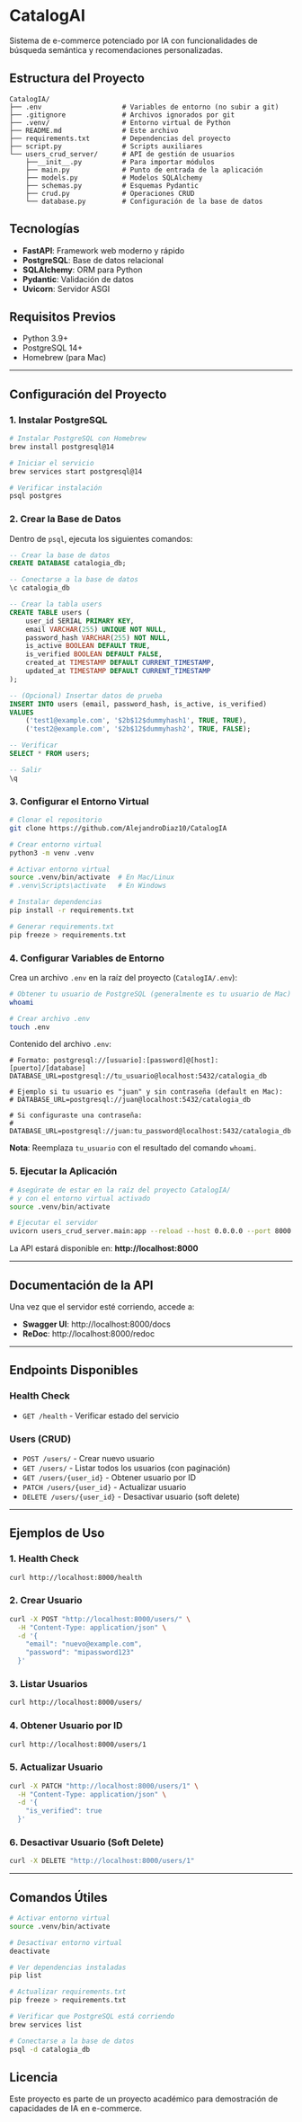 # CatalogAI

Sistema de e-commerce potenciado por IA con funcionalidades de búsqueda semántica y recomendaciones personalizadas.

## Estructura del Proyecto
```
CatalogIA/
├── .env                    # Variables de entorno (no subir a git)
├── .gitignore              # Archivos ignorados por git
├── .venv/                  # Entorno virtual de Python
├── README.md               # Este archivo
├── requirements.txt        # Dependencias del proyecto
├── script.py               # Scripts auxiliares
└── users_crud_server/      # API de gestión de usuarios
    ├──__init__.py          # Para importar módulos
    ├── main.py             # Punto de entrada de la aplicación
    ├── models.py           # Modelos SQLAlchemy
    ├── schemas.py          # Esquemas Pydantic
    ├── crud.py             # Operaciones CRUD
    └── database.py         # Configuración de la base de datos
```

## Tecnologías

- **FastAPI**: Framework web moderno y rápido
- **PostgreSQL**: Base de datos relacional
- **SQLAlchemy**: ORM para Python
- **Pydantic**: Validación de datos
- **Uvicorn**: Servidor ASGI

## Requisitos Previos

- Python 3.9+
- PostgreSQL 14+
- Homebrew (para Mac)

---

## Configuración del Proyecto

### 1. Instalar PostgreSQL
```bash
# Instalar PostgreSQL con Homebrew
brew install postgresql@14

# Iniciar el servicio
brew services start postgresql@14

# Verificar instalación
psql postgres
```

### 2. Crear la Base de Datos

Dentro de `psql`, ejecuta los siguientes comandos:
```sql
-- Crear la base de datos
CREATE DATABASE catalogia_db;

-- Conectarse a la base de datos
\c catalogia_db

-- Crear la tabla users
CREATE TABLE users (
    user_id SERIAL PRIMARY KEY,
    email VARCHAR(255) UNIQUE NOT NULL,
    password_hash VARCHAR(255) NOT NULL,
    is_active BOOLEAN DEFAULT TRUE,
    is_verified BOOLEAN DEFAULT FALSE,
    created_at TIMESTAMP DEFAULT CURRENT_TIMESTAMP,
    updated_at TIMESTAMP DEFAULT CURRENT_TIMESTAMP
);

-- (Opcional) Insertar datos de prueba
INSERT INTO users (email, password_hash, is_active, is_verified) 
VALUES 
    ('test1@example.com', '$2b$12$dummyhash1', TRUE, TRUE),
    ('test2@example.com', '$2b$12$dummyhash2', TRUE, FALSE);

-- Verificar
SELECT * FROM users;

-- Salir
\q
```

### 3. Configurar el Entorno Virtual
```bash
# Clonar el repositorio
git clone https://github.com/AlejandroDiaz10/CatalogIA

# Crear entorno virtual
python3 -m venv .venv

# Activar entorno virtual
source .venv/bin/activate  # En Mac/Linux
# .venv\Scripts\activate   # En Windows

# Instalar dependencias
pip install -r requirements.txt

# Generar requirements.txt
pip freeze > requirements.txt
```

### 4. Configurar Variables de Entorno

Crea un archivo `.env` en la raíz del proyecto (`CatalogIA/.env`):
```bash
# Obtener tu usuario de PostgreSQL (generalmente es tu usuario de Mac)
whoami

# Crear archivo .env
touch .env
```

Contenido del archivo `.env`:
```env
# Formato: postgresql://[usuario]:[password]@[host]:[puerto]/[database]
DATABASE_URL=postgresql://tu_usuario@localhost:5432/catalogia_db

# Ejemplo si tu usuario es "juan" y sin contraseña (default en Mac):
# DATABASE_URL=postgresql://juan@localhost:5432/catalogia_db

# Si configuraste una contraseña:
# DATABASE_URL=postgresql://juan:tu_password@localhost:5432/catalogia_db
```

**Nota**: Reemplaza `tu_usuario` con el resultado del comando `whoami`.

### 5. Ejecutar la Aplicación
```bash
# Asegúrate de estar en la raíz del proyecto CatalogIA/
# y con el entorno virtual activado
source .venv/bin/activate

# Ejecutar el servidor
uvicorn users_crud_server.main:app --reload --host 0.0.0.0 --port 8000
```

La API estará disponible en: **http://localhost:8000**

---

## Documentación de la API

Una vez que el servidor esté corriendo, accede a:

- **Swagger UI**: http://localhost:8000/docs
- **ReDoc**: http://localhost:8000/redoc

---

## Endpoints Disponibles

### Health Check
- `GET /health` - Verificar estado del servicio

### Users (CRUD)
- `POST /users/` - Crear nuevo usuario
- `GET /users/` - Listar todos los usuarios (con paginación)
- `GET /users/{user_id}` - Obtener usuario por ID
- `PATCH /users/{user_id}` - Actualizar usuario
- `DELETE /users/{user_id}` - Desactivar usuario (soft delete)

---

## Ejemplos de Uso

### 1. Health Check
```bash
curl http://localhost:8000/health
```

### 2. Crear Usuario
```bash
curl -X POST "http://localhost:8000/users/" \
  -H "Content-Type: application/json" \
  -d '{
    "email": "nuevo@example.com",
    "password": "mipassword123"
  }'
```

### 3. Listar Usuarios
```bash
curl http://localhost:8000/users/
```

### 4. Obtener Usuario por ID
```bash
curl http://localhost:8000/users/1
```

### 5. Actualizar Usuario
```bash
curl -X PATCH "http://localhost:8000/users/1" \
  -H "Content-Type: application/json" \
  -d '{
    "is_verified": true
  }'
```

### 6. Desactivar Usuario (Soft Delete)
```bash
curl -X DELETE "http://localhost:8000/users/1"
```

---

## Comandos Útiles
```bash
# Activar entorno virtual
source .venv/bin/activate

# Desactivar entorno virtual
deactivate

# Ver dependencias instaladas
pip list

# Actualizar requirements.txt
pip freeze > requirements.txt

# Verificar que PostgreSQL está corriendo
brew services list

# Conectarse a la base de datos
psql -d catalogia_db
```

## Licencia

Este proyecto es parte de un proyecto académico para demostración de capacidades de IA en e-commerce.